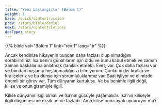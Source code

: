 ```yaml
---
title: "Yeni başlangıçlar (Bölüm 1)"
weight: 1
base: /quick/content/vision
prev: /story/bible/daniel
next: /story/content/letters
docType: story
---
```


{{% bible val="Bölüm 1" link="rev:1" lang="tr" %}}

<a name="55d5"></a>
Ancak kendinize hikayenin bundan daha fazlası olup olmadığını sorabilirsiniz: İsa benim günahlarım için öldü ve bunu kabul etmek ve zaman zaman başkalarına anlatmak (tanıklık etmek). Evet, var. Çok daha fazlası var ve bundan hoşlanıp hoşlanmadığınızı bilmiyorum. Çünkü bizler krallar ve kraliçeleriz ve bu dünya için sorumluluklarımız var. Saat işliyor ve elimizde önemli bir görev var. Tüm dünyanın kurtuluşu. Ve bu benimle ilgili değil, kilise ve onun gizemiyle ilgili.

Kilise dünyanın ışığı olmalı ve İsa’nın gücüyle yaşamalıdır. İsa’nın kiliseyle ilgili düşüncesi ne eksik ne de fazladır. Ama kilise buna ayak uyduruyor mu?

